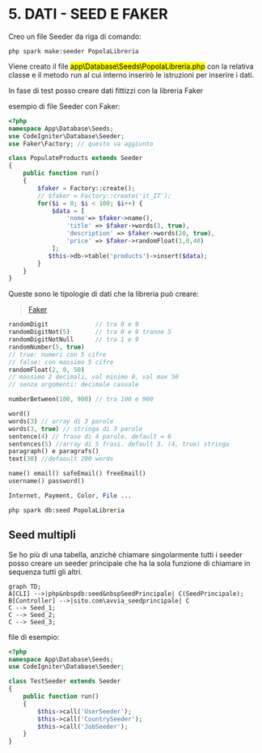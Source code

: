 # 5. DATI - SEED E FAKER

Creo un file Seeder da riga di comando:

```shell
php spark make:seeder PopolaLibreria
```

Viene creato il file <mark>app\Database\Seeds\PopolaLibreria.php</mark> con la relativa classe e il metodo run  al cui interno inserirò le istruzioni per inserire i dati.

In fase di test posso creare dati fittizzi con la libreria Faker

esempio di file Seeder con Faker:

```php
<?php
namespace App\Database\Seeds;
use CodeIgniter\Database\Seeder;
use Faker\Factory; // questo va aggiunto 

class PopulateProducts extends Seeder
{
    public function run()
    {
        $faker = Factory::create(); 
        // $faker = Factory::create('it_IT');
        for($i = 0; $i < 100; $i++) {
            $data = [
                'nome'=> $faker->name(),
                'title' => $faker->words(3, true),
                'description' => $faker->words(20, true),
                'price' => $faker->randomFloat(1,0,40)
            ];
           $this->db->table('products')->insert($data);
        }
    }
}
```

Queste sono le tipologie di dati che la libreria può creare:

> [Faker](https://fakerphp.github.io/formatters/numbers-and-strings/)

```php
randomDigit             // tra 0 e 9
randomDigitNot(5)       // tra 0 e 9 tranne 5
randomDigitNotNull      // tra 1 e 9
randomNumber(5, true)   
// true: numeri con 5 cifre
// false: con massimo 5 cifre
randomFloat(2, 0, 50)
// massimo 2 decimali, val minimo 0, val max 50
// senza argomenti: decimale casuale

numberBetween(100, 900) // tra 100 e 900

word()
words(3) // array di 3 parole
words(3, true) // stringa di 3 parole
sentence(4) // frase di 4 parole. default = 6
sentences(5) //array di 5 frasi. default 3. (4, true) stringa
paragraph() e paragrafs()
text(30) //defaoult 200 words

name() email() safeEmail() freeEmail() 
username() password()

Internet, Payment, Color, File ...
```

```shell
php spark db:seed PopolaLibreria
```

## Seed multipli

Se ho più di una tabella, anzichè chiamare singolarmente tutti i seeder posso creare un seeder principale che ha la sola funzione di chiamare in sequenza tutti gli altri.

```mermaid
graph TD;
A[CLI] -->|php&nbspdb:seed&nbspSeedPrincipale| C(SeedPrincipale);
B[Controller] -->|sito.com\avvia_seedprincipale| C
C --> Seed_1;
C --> Seed_2;
C --> Seed_3;
```

file di esempio:

```php
<?php
namespace App\Database\Seeds;
use CodeIgniter\Database\Seeder;

class TestSeeder extends Seeder
{
    public function run()
    {
        $this->call('UserSeeder');
        $this->call('CountrySeeder');
        $this->call('JobSeeder');
    }
}
```
